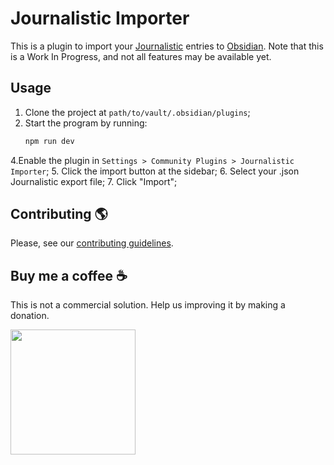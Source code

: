 # Journalistic Importer

[Journalistic]: https://journalisticapp.com/
[Obsidian]: https://obsidian.md

This is a plugin to import your [Journalistic] entries to [Obsidian]. Note that this is a Work In Progress, and not all features may be available yet.

## Usage

1. Clone the project at `path/to/vault/.obsidian/plugins`;
2. Start the program by running:
   ```bash
   npm run dev
   ```
4.Enable the plugin in `Settings > Community Plugins > Journalistic Importer`; 
5. Click the import button at the sidebar;
6. Select your .json Journalistic export file;
7. Click "Import";

<!-- Your journalistic entries can be found in the `Journalistic/` folder, at the root of yout vault. -->

## Contributing :earth_americas:

Please, see our [contributing guidelines](./CONTRIBUTING.md).

## Buy me a coffee :coffee:

This is not a commercial solution. Help us improving it by making a donation.

<a href="https://www.paypal.com/donate/?hosted_button_id=UXLVMWFXHWTY2">
  <img src="https://raw.githubusercontent.com/stefan-niedermann/paypal-donate-button/master/paypal-donate-button.png" width="200"/>
</a>
